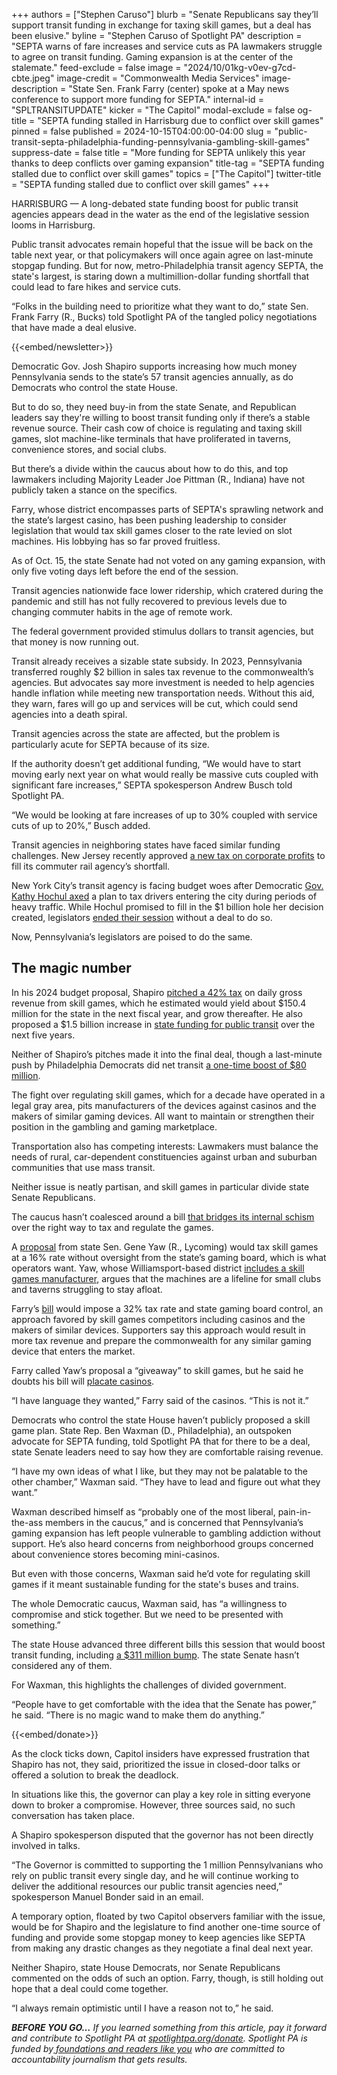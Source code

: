 +++
authors = ["Stephen Caruso"]
blurb = "Senate Republicans say they’ll support transit funding in exchange for taxing skill games, but a deal has been elusive."
byline = "Stephen Caruso of Spotlight PA"
description = "SEPTA warns of fare increases and service cuts as PA lawmakers struggle to agree on transit funding. Gaming expansion is at the center of the stalemate."
feed-exclude = false
image = "2024/10/01kg-v0ev-g7cd-cbte.jpeg"
image-credit = "Commonwealth Media Services"
image-description = "State Sen. Frank Farry (center) spoke at a May news conference to support more funding for SEPTA."
internal-id = "SPLTRANSITUPDATE"
kicker = "The Capitol"
modal-exclude = false
og-title = "SEPTA funding stalled in Harrisburg due to conflict over skill games"
pinned = false
published = 2024-10-15T04:00:00-04:00
slug = "public-transit-septa-philadelphia-funding-pennsylvania-gambling-skill-games"
suppress-date = false
title = "More funding for SEPTA unlikely this year thanks to deep conflicts over gaming expansion"
title-tag = "SEPTA funding stalled due to conflict over skill games"
topics = ["The Capitol"]
twitter-title = "SEPTA funding stalled due to conflict over skill games"
+++

HARRISBURG — A long-debated state funding boost for public transit agencies appears dead in the water as the end of the legislative session looms in Harrisburg.

Public transit advocates remain hopeful that the issue will be back on the table next year, or that policymakers will once again agree on last-minute stopgap funding. But for now, metro-Philadelphia transit agency SEPTA, the state&#39;s largest, is staring down a multimillion-dollar funding shortfall that could lead to fare hikes and service cuts.

“Folks in the building need to prioritize what they want to do,” state Sen. Frank Farry (R., Bucks) told Spotlight PA of the tangled policy negotiations that have made a deal elusive.

{{<embed/newsletter>}}

Democratic Gov. Josh Shapiro supports increasing how much money Pennsylvania sends to the state’s 57 transit agencies annually, as do Democrats who control the state House.

But to do so, they need buy-in from the state Senate, and Republican leaders say they&#39;re willing to boost transit funding only if there’s a stable revenue source. Their cash cow of choice is regulating and taxing skill games, slot machine-like terminals that have proliferated in taverns, convenience stores, and social clubs.

But there’s a divide within the caucus about how to do this, and top lawmakers including Majority Leader Joe Pittman (R., Indiana) have not publicly taken a stance on the specifics.

Farry, whose district encompasses parts of SEPTA&#39;s sprawling network and the state’s largest casino, has been pushing leadership to consider legislation that would tax skill games closer to the rate levied on slot machines. His lobbying has so far proved fruitless.

As of Oct. 15, the state Senate had not voted on any gaming expansion, with only five voting days left before the end of the session.

Transit agencies nationwide face lower ridership, which cratered during the pandemic and still has not fully recovered to previous levels due to changing commuter habits in the age of remote work.

The federal government provided stimulus dollars to transit agencies, but that money is now running out.

Transit already receives a sizable state subsidy. In 2023, Pennsylvania transferred roughly $2 billion in sales tax revenue to the commonwealth’s agencies. But advocates say more investment is needed to help agencies handle inflation while meeting new transportation needs. Without this aid, they warn, fares will go up and services will be cut, which could send agencies into a death spiral.

Transit agencies across the state are affected, but the problem is particularly acute for SEPTA because of its size.

If the authority doesn’t get additional funding, “We would have to start moving early next year on what would really be massive cuts coupled with significant fare increases,” SEPTA spokesperson Andrew Busch told Spotlight PA.

“We would be looking at fare increases of up to 30% coupled with service cuts of up to 20%,” Busch added.

Transit agencies in neighboring states have faced similar funding challenges. New Jersey recently approved <a href="https://www.northjersey.com/story/news/transportation/2024/06/28/nj-corporate-tax-approved-ease-nj-transit-budget-woes/74223664007/">a new tax on corporate profits</a> to fill its commuter rail agency’s shortfall.

New York City’s transit agency is facing budget woes after Democratic <a href="https://www.nytimes.com/2024/09/18/nyregion/mta-capital-plan-congestion-pricing.html">Gov. Kathy Hochul axed</a> a plan to tax drivers entering the city during periods of heavy traffic. While Hochul promised to fill in the $1 billion hole her decision created, legislators <a href="https://nysfocus.com/2024/08/09/hochul-congestion-pricing-traffic">ended their session</a> without a deal to do so.

Now, Pennsylvania’s legislators are poised to do the same.

## The magic number

In his 2024 budget proposal, Shapiro <a href="https://www.spotlightpa.org/news/2024/02/pennsylvania-governor-josh-shapiro-budget-skill-games-address-casinos-gambling/">pitched a 42% tax</a> on daily gross revenue from skill games, which he estimated would yield about $150.4 million for the state in the next fiscal year, and grow thereafter. He also proposed a $1.5 billion increase in <a href="https://www.spotlightpa.org/news/2024/01/public-transit-funding-pennsylvania-septa-shapiro-trains-buses-fiscal-cliff/">state funding for public transit</a> over the next five years.

Neither of Shapiro’s pitches made it into the final deal, though a last-minute push by Philadelphia Democrats did net transit <a href="https://www.spotlightpa.org/news/2024/07/pennsylvania-budget-public-schools-economic-development-scholarships-josh-shapiro-legislature/">a one-time boost of $80 million</a>.

The fight over regulating skill games, which for a decade have operated in a legal gray area, pits manufacturers of the devices against casinos and the makers of similar gaming devices. All want to maintain or strengthen their position in the gambling and gaming marketplace.

Transportation also has competing interests: Lawmakers must balance the needs of rural, car-dependent constituencies against urban and suburban communities that use mass transit.

Neither issue is neatly partisan, and skill games in particular divide state Senate Republicans.

The caucus hasn’t coalesced around a bill <a href="https://www.spotlightpa.org/news/2024/06/skill-games-budget-regulate-gambling-pennsylvania-transit/">that bridges its internal schism</a> over the right way to tax and regulate the games.

A <a href="https://www.legis.state.pa.us/cfdocs/billInfo/billInfo.cfm?sYear=2023&amp;sInd=0&amp;body=s&amp;type=b&amp;bn=706">proposal</a> from state Sen. Gene Yaw (R., Lycoming) would tax skill games at a 16% rate without oversight from the state’s gaming board, which is what operators want. Yaw, whose Williamsport-based district <a href="https://penncapital-star.com/government-politics/in-the-face-of-a-call-to-ban-skill-games-pa-s-biggest-player-is-pushing-back-hard/">includes a skill games manufacturer</a>, argues that the machines are a lifeline for small clubs and taverns struggling to stay afloat.

Farry’s <a href="https://www.legis.state.pa.us/cfdocs/billinfo/billinfo.cfm?syear=2023&amp;sind=0&amp;body=S&amp;type=B&amp;bn=1142">bill</a> would impose a 32% tax rate and state gaming board control, an approach favored by skill games competitors including casinos and the makers of similar devices. Supporters say this approach would result in more tax revenue and prepare the commonwealth for any similar gaming device that enters the market.

Farry called Yaw’s proposal a “giveaway” to skill games, but he said he doubts his bill will <a href="https://www.spotlightpa.org/news/2022/04/parx-casino-tommy-tomlinson-lobbyist-emails/">placate casinos</a>.

“I have language they wanted,” Farry said of the casinos. “This is not it.”

Democrats who control the state House haven’t publicly proposed a skill game plan. State Rep. Ben Waxman (D., Philadelphia), an outspoken advocate for SEPTA funding, told Spotlight PA that for there to be a deal, state Senate leaders need to say how they are comfortable raising revenue.

“I have my own ideas of what I like, but they may not be palatable to the other chamber,” Waxman said. “They have to lead and figure out what they want.”

Waxman described himself as “probably one of the most liberal, pain-in-the-ass members in the caucus,” and is concerned that Pennsylvania’s gaming expansion has left people vulnerable to gambling addiction without support. He’s also heard concerns from neighborhood groups concerned about convenience stores becoming mini-casinos.

But even with those concerns, Waxman said he’d vote for regulating skill games if it meant sustainable funding for the state&#39;s buses and trains.

The whole Democratic caucus, Waxman said, has “a willingness to compromise and stick together. But we need to be presented with something.”

The state House advanced three different bills this session that would boost transit funding, including <a href="https://www.spotlightpa.org/news/2023/10/pennsylvania-budget-legislature-education-spending-tax-code/">a $311 million bump</a>. The state Senate hasn’t considered any of them.

For Waxman, this highlights the challenges of divided government.

“People have to get comfortable with the idea that the Senate has power,” he said. “There is no magic wand to make them do anything.”

{{<embed/donate>}}

As the clock ticks down, Capitol insiders have expressed frustration that Shapiro has not, they said, prioritized the issue in closed-door talks or offered a solution to break the deadlock.

In situations like this, the governor can play a key role in sitting everyone down to broker a compromise. However, three sources said, no such conversation has taken place.

A Shapiro spokesperson disputed that the governor has not been directly involved in talks.

“The Governor is committed to supporting the 1 million Pennsylvanians who rely on public transit every single day, and he will continue working to deliver the additional resources our public transit agencies need,” spokesperson Manuel Bonder said in an email.

A temporary option, floated by two Capitol observers familiar with the issue, would be for Shapiro and the legislature to find another one-time source of funding and provide some stopgap money to keep agencies like SEPTA from making any drastic changes as they negotiate a final deal next year.

Neither Shapiro, state House Democrats, nor Senate Republicans commented on the odds of such an option. Farry, though, is still holding out hope that a deal could come together.

“I always remain optimistic until I have a reason not to,” he said.

<strong><em>BEFORE YOU GO…</em></strong><em> If you learned something from this article, pay it forward and contribute to Spotlight PA at </em><a href="https://www.spotlightpa.org/donate"><em>spotlightpa.org/donate</em></a><em>. Spotlight PA is funded by</em><a href="https://www.spotlightpa.org/support"><em> foundations and readers like you</em></a><em> who are committed to accountability journalism that gets results.</em>

